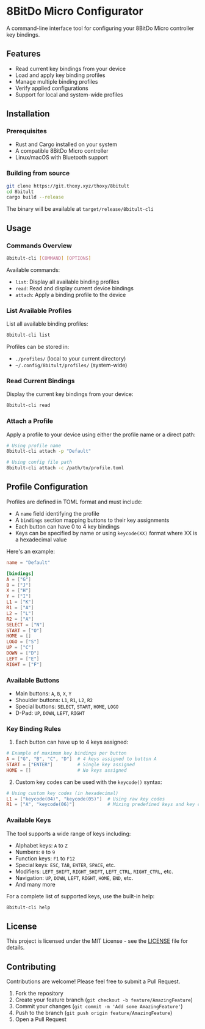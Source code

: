 # 8BitDo Micro Configurator

A command-line interface tool for configuring your 8BitDo Micro controller key bindings.

## Features

- Read current key bindings from your device
- Load and apply key binding profiles
- Manage multiple binding profiles
- Verify applied configurations
- Support for local and system-wide profiles

## Installation

### Prerequisites

- Rust and Cargo installed on your system
- A compatible 8BitDo Micro controller
- Linux/macOS with Bluetooth support

### Building from source

```bash
git clone https://git.thoxy.xyz/thoxy/8bitult
cd 8bitult
cargo build --release
```

The binary will be available at `target/release/8bitult-cli`

## Usage

### Commands Overview

```bash
8bitult-cli [COMMAND] [OPTIONS]
```

Available commands:
- `list`: Display all available binding profiles
- `read`: Read and display current device bindings
- `attach`: Apply a binding profile to the device

### List Available Profiles

List all available binding profiles:

```bash
8bitult-cli list
```

Profiles can be stored in:
- `./profiles/` (local to your current directory)
- `~/.config/8bitult/profiles/` (system-wide)

### Read Current Bindings

Display the current key bindings from your device:

```bash
8bitult-cli read
```

### Attach a Profile

Apply a profile to your device using either the profile name or a direct path:

```bash
# Using profile name
8bitult-cli attach -p "Default"

# Using config file path
8bitult-cli attach -c /path/to/profile.toml
```

## Profile Configuration

Profiles are defined in TOML format and must include:
- A `name` field identifying the profile
- A `bindings` section mapping buttons to their key assignments
- Each button can have 0 to 4 key bindings
- Keys can be specified by name or using `keycode(XX)` format where XX is a hexadecimal value

Here's an example:

```toml
name = "Default"

[bindings]
A = ["G"]
B = ["J"]
X = ["H"]
Y = ["I"]
L1 = ["K"]
R1 = ["A"]
L2 = ["L"]
R2 = ["A"]
SELECT = ["N"]
START = ["O"]
HOME = []
LOGO = ["S"]
UP = ["C"]
DOWN = ["D"]
LEFT = ["E"]
RIGHT = ["F"]
```

### Available Buttons

- Main buttons: `A`, `B`, `X`, `Y`
- Shoulder buttons: `L1`, `R1`, `L2`, `R2`
- Special buttons: `SELECT`, `START`, `HOME`, `LOGO`
- D-Pad: `UP`, `DOWN`, `LEFT`, `RIGHT`

### Key Binding Rules

1. Each button can have up to 4 keys assigned:
```toml
# Example of maximum key bindings per button
A = ["G", "B", "C", "D"]  # 4 keys assigned to button A
START = ["ENTER"]         # Single key assigned
HOME = []                 # No keys assigned
```

2. Custom key codes can be used with the `keycode()` syntax:
```toml
# Using custom key codes (in hexadecimal)
L1 = ["keycode(04)", "keycode(05)"]  # Using raw key codes
R1 = ["A", "keycode(06)"]            # Mixing predefined keys and key codes
```

### Available Keys

The tool supports a wide range of keys including:
- Alphabet keys: `A` to `Z`
- Numbers: `0` to `9`
- Function keys: `F1` to `F12`
- Special keys: `ESC`, `TAB`, `ENTER`, `SPACE`, etc.
- Modifiers: `LEFT_SHIFT`, `RIGHT_SHIFT`, `LEFT_CTRL`, `RIGHT_CTRL`, etc.
- Navigation: `UP`, `DOWN`, `LEFT`, `RIGHT`, `HOME`, `END`, etc.
- And many more

For a complete list of supported keys, use the built-in help:
```bash
8bitult-cli help
```

## License

This project is licensed under the MIT License - see the [LICENSE](LICENSE) file for details.

## Contributing

Contributions are welcome! Please feel free to submit a Pull Request.

1. Fork the repository
2. Create your feature branch (`git checkout -b feature/AmazingFeature`)
3. Commit your changes (`git commit -m 'Add some AmazingFeature'`)
4. Push to the branch (`git push origin feature/AmazingFeature`)
5. Open a Pull Request